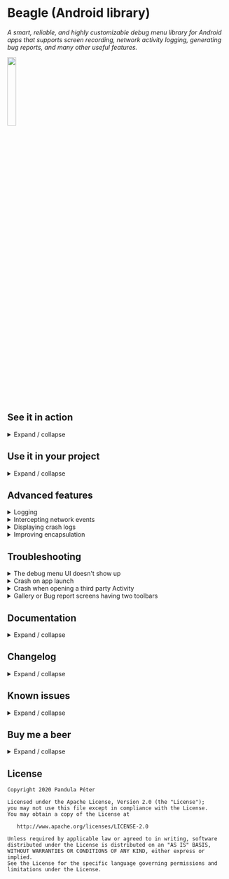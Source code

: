 # Beagle (Android library)
*A smart, reliable, and highly customizable debug menu library for Android apps that supports screen recording, network activity logging, generating bug reports, and many other useful features.*

<img src="metadata/logo.png" width="20%" />

## See it in action
<details>
<summary>Expand / collapse</summary>


Clone this repository, pick a build variant and run the **app** configuration. It should look something like this:

<img src="metadata/screenshot01.png" width="25%" /><img src="metadata/screenshot02.png" width="25%" /><img src="metadata/screenshot03.png" width="25%" /><img src="metadata/screenshot04.png" width="25%" />

This demo application also contains instructions on how to set up Beagle and how to implement the various features that are being showcased. You should definitely consider giving it a try if you're interested in using the library in your projects. If you don't feel like building it for yourself, you can also download it from the Play Store:

[<img src="https://play.google.com/intl/en_us/badges/images/badge_new.png" />](https://play.google.com/store/apps/details?id=com.pandulapeter.beagle)

The tutorials in the app cover everything from this readme, but in more detail. Another way to get an idea of what can be achieved with the library is [this article](https://halcyonmobile.com/blog/mobile-app-development/android-app-development/what-could-a-debug-menu-contain/), which presents various problems that can be solved with Beagle.
</details>

## Use it in your project
<details>
<summary>Expand / collapse</summary>


If the wall of text below is too long for your taste, check out [this gist](https://gist.github.com/pandulapeter/3f9b404d953c6d80ed8a19eb06db4541) that contains all the code you need for a nice configuration. Otherwise, let's do it step by step:

### Step 0: Check the requirements
- Minimum SDK level: 16+
- Target SDK level: 31+
- Language: Kotlin 1.5.21+

### Step 1: Add the Jitpack repository
Make sure that the following is part of your project-level build.gradle file:

```groovy
allprojects {
    repositories {
        …
        maven { url "https://jitpack.io" }
    }
}
```

### Step 2: Pick a UI implementation and configure the dependencies
The actual UI of the debug menu can be displayed in multiple ways, which is specified by the suffix of the dependency.
The following versions exist:
* **ui-activity** - Displays the debug menu as a new screen (not recommended: modals are more useful).
* **ui-bottom-sheet** - Displays the debug menu as a modal bottom sheet (recommended).
* **ui-dialog** - Displays the debug menu as a modal dialog (recommended).
* **ui-drawer** - Displays the debug menu as a side navigation drawer (highly recommended).
* **ui-view** - Displaying the `DebugMenuView` is your responsibility (not recommended: shake to open, `Beagle.show()`, `Beagle.hide()`, the related `VisibilityListener` as well as the inset handling logic won't work out of the box).
* **noop** - No UI, no logic. It has the same public API as all other variants, but it does nothing (this is intended for production builds).

So, for example, if you prefer the Drawer UI, something like the following needs to be added to your app-level build.gradle file (check the widget below the code snippet for the latest version):

```groovy
dependencies {
    …
    def beagleVersion = "2.6.6"
    debugImplementation "com.github.pandulapeter.beagle:ui-drawer:$beagleVersion"
    releaseImplementation "com.github.pandulapeter.beagle:noop:$beagleVersion"
}
```

The latest version is:


[![](https://jitpack.io/v/pandulapeter/beagle.svg)](https://jitpack.io/#pandulapeter/beagle)

**Note**: In case of the drawer UI, if you have overwritten the `Activity`'s `onBackPressed()` method, you might notice that the default back navigation handling does not always work as expected. To fix this, in every `Activity`'s `onBackPressed()` you should check that `Beagle.hide()` returns false before doing any other checks or calling the super implementation.

### Step 3: Initialize the library
Just one line of code, preferably in the `Application`'s `onCreate()` method:

```kotlin
Beagle.initialize(this)
```

Optionally you can add the following parameters to this function:
* The appearance of the menu can be personalized by specifying an [Appearance](https://github.com/pandulapeter/beagle/tree/master/internal-common/src/main/java/com/pandulapeter/beagle/common/configuration/Appearance.kt) instance. For example, here you can specify a custom theme for the debug menu using the `themeResourceId` property, in case the one used by the `Application` / `Activity` is not suitable. Note: It's recommended to extend a `.NoActionBar` Material theme.
* The behavior of the menu can be personalized by specifying a [Behavior](https://github.com/pandulapeter/beagle/tree/master/internal-common/src/main/java/com/pandulapeter/beagle/common/configuration/Behavior.kt) instance. For example, adjusting the shake to open threshold or the strength of the haptic feedback is a frequent use case of this class.

By default you can fetch Beagle by shaking the device.

### Step 4: Finish the setup by adding modules
After this a number of modules should be provided, but this configuration can be changed at any time (from any thread) and the UI will automatically be updated. The simplest way of doing this is by calling:

```kotlin
Beagle.set(module1, module2, …)
```
At this point you should be aware of two options:
* The list of [built-in modules](https://github.com/pandulapeter/beagle/tree/master/internal-common/src/main/java/com/pandulapeter/beagle/modules/). Every file in this package is documented. These modules should cover most use cases and have the advantage of also providing a fake, **noop** implementation which means that no part of their logic is compiled into your release builds.
* The ability to write custom modules. For this a good starting point is looking at the built-in implementations from above, but [this document](https://github.com/pandulapeter/beagle/blob/master/metadata/CUSTOM_MODULES.md) also provides some guidance.

Check out [the showcase app](https://play.google.com/store/apps/details?id=com.pandulapeter.beagle) for some ideas on what is possible with the built-in modules or for an interactive tool that can be used to preview any module configuration and generate the code for it. A more visual guide to some of the possibilities is [this article](https://halcyonmobile.com/blog/mobile-app-development/android-app-development/what-could-a-debug-menu-contain/).

Here is a minimal example that should work for most projects:

<img align="right" width="30%" src="metadata/screenshot05.png">

```kotlin
Beagle.set(
    HeaderModule(
        title = getString(R.string.app_name),
        subtitle = BuildConfig.APPLICATION_ID,
        text = "${BuildConfig.BUILD_TYPE} v${BuildConfig.VERSION_NAME} (${BuildConfig.VERSION_CODE})"
    ),
    AppInfoButtonModule(),
    DeveloperOptionsButtonModule(),
    PaddingModule(),
    TextModule("General", TextModule.Type.SECTION_HEADER),
    KeylineOverlaySwitchModule(),
    AnimationDurationSwitchModule(),
    ScreenCaptureToolboxModule(),
    DividerModule(),
    TextModule("Logs", TextModule.Type.SECTION_HEADER),
    NetworkLogListModule(), // Might require additional setup, see below
    LogListModule(), // Might require additional setup, see below
    LifecycleLogListModule(),
    DividerModule(),
    TextModule("Other", TextModule.Type.SECTION_HEADER),
    DeviceInfoModule(),
    BugReportButtonModule()
)
```

If you ever need to add temporary modules, `Beagle.add()` has an optional `lifecycleOwner` parameter that automatically removes the specified modules once the provided lifecycle is over. Manually calling `Beagle.remove()` with module ID-s is also an option.
</details>

## Advanced features

<details>
### <summary>Logging</summary>


While calling `Beagle.log()` is the simplest way to add items to [LogListModule](https://github.com/pandulapeter/beagle/tree/master/internal-common/src/main/java/com/pandulapeter/beagle/modules/LogListModule.kt), a special workaround is needed to access this functionality from pure Kotlin modules. Another frequent use case is integration with [Timber](https://github.com/JakeWharton/timber).

#### Logging from pure Kotlin modules
To access the same functionality that `Beagle.log()` provides from a pure Kotlin / Java module, first you need to add the following to the module in question:

```groovy
dependencies {
    …
    api "com.github.pandulapeter.beagle:log:$beagleVersion"

    // Alternative for Android modules:
    // debugApi "com.github.pandulapeter.beagle:log:$beagleVersion"
    // releaseApi "com.github.pandulapeter.beagle:log-noop:$beagleVersion"
}
```

These libraries provide the `BeagleLogger` object which needs to be connected to the main library when it is initialized in the `Application` class:

```kotlin
Beagle.initialize(
    …
    behavior = Behavior(
        …
        logBehavior = Behavior.LogBehavior(
            loggers = listOf(BeagleLogger),
            …
        )
    )
)
```

To add log messages, now you can call the following:

```kotlin
BeagleLogger.log(…)
```

The messages list will be merged with the ones logged using the regular `Beagle.log()` function (unless they are filtered by their tags) and can be displayed using a [LogListModule](https://github.com/pandulapeter/beagle/tree/master/internal-common/src/main/java/com/pandulapeter/beagle/modules/LogListModule.kt). You can also use `BeagleLogger.clearLogEntries()` if you cannot access `Beagle.clearLogEntries()`.

#### Logging with Timber
To automatically add events logged with [Timber](https://github.com/JakeWharton/timber) to the debug menu, planting a special tree is the simplest solution:

```kotlin
Timber.plant(
    object : Timber.Tree() {
        override fun log(priority: Int, tag: String?, message: String, t: Throwable?) =
            Beagle.log("[$tag] $message", "Timber", t?.stackTraceToString())
    }
)
```

To create a special LogListModule that only displays these logs, simply set the **label** constructor parameter of the module to "Timber".
</details>

<details>
### <summary>Intercepting network events</summary>


Not bundling the network interceptor with the main library was mainly done to provide a pure Kotlin dependency that does not use the Android SDK, similarly to the logger solution described above. However, another reason was to provide the ability to choose between multiple implementations, in function of the project tech stack. At the moment Beagle can hook into two networking libraries to provide content for [NetworkLogListModule](https://github.com/pandulapeter/beagle/tree/master/internal-common/src/main/java/com/pandulapeter/beagle/modules/NetworkLogListModule.kt), but manually calling `Beagle.logNetworkEvent()` is always an option.

#### OkHttp
Add the following to the module where your networking logic is implemented:

```groovy
dependencies {
    …
    api "com.github.pandulapeter.beagle:log-okhttp:$beagleVersion"
    
    // Alternative for Android modules:
    // debugApi "com.github.pandulapeter.beagle:log-okhttp:$beagleVersion"
    // releaseApi "com.github.pandulapeter.beagle:log-okhttp-noop:$beagleVersion"
}
```

This will introduce the `BeagleOkHttpLogger` object which first needs to be connected to the main library, the moment it gets initialized:

```kotlin
Beagle.initialize(
    …
    behavior = Behavior(
        …
        networkLogBehavior = Behavior.NetworkLogBehavior(
            networkLoggers = listOf(BeagleOkHttpLogger),
            …
        )
    )
)
```

The last step is setting up the `Interceptor` (the awkward casting is there to make sure the noop implementation does nothing while still having the same public API):

```kotlin
val client = OkHttpClient.Builder()
    …
    .apply { (BeagleOkHttpLogger.logger as? Interceptor?)?.let { addInterceptor(it) } }
    .build()
```

#### Ktor (Android engine)
Add the following to the module where your networking logic is implemented:
 
```groovy
dependencies {
    …
    api "com.github.pandulapeter.beagle:log-ktor:$beagleVersion"
    
    // Alternative for Android modules:
    // debugApi "com.github.pandulapeter.beagle:log-ktor:$beagleVersion"
    // releaseApi "com.github.pandulapeter.beagle:log-ktor-noop:$beagleVersion"
}
```

This will introduce the `BeagleKtorLogger` object which first needs to be connected to the main library, the moment it gets initialized:

```kotlin
Beagle.initialize(
    …
    behavior = Behavior(
        …
        networkLogBehavior = Behavior.NetworkLogBehavior(
            networkLoggers = listOf(BeagleKtorLogger),
            …
        )
    )
)
```

The last step is setting up the `Logger` (the awkward casting is there to make sure the noop implementation does nothing while still having the same public API):

```kotlin
val client = HttpClient(engine) {
    …
    (BeagleKtorLogger.logger as? HttpClientFeature<*,*>?)?.let { install(it) }
}
```

</details>

<details>
### <summary>Displaying crash logs</summary>


The library can intercept uncaught exceptions and display their stack trace in a dialog. Users will be able to share the crash report using the bug reporting screen that gets opened automatically. This functionality is achieved through a separate dependency that should be added to the main module (where Beagle is initialized):

```groovy
dependencies {
    …
    debugImplementation "com.github.pandulapeter.beagle:log-crash:$beagleVersion"
    releaseImplementation "com.github.pandulapeter.beagle:log-crash-noop:$beagleVersion"
}
```

After the dependencies are added, the newly introduced `BeagleCrashLogger` object should be connected to the main library:

```kotlin
Beagle.initialize(
    …
    behavior = Behavior(
        …
        bugReportingBehavior = Behavior.BugReportingBehavior(
            crashLoggers = listOf(BeagleCrashLogger),
            …
        )
    )
)
```

Enabling this feature will disable the crash collection of Firebase Crashlytics, as using the two simultaneously has proved to be unreliable.
</details>

<details>
### <summary>Improving encapsulation</summary>


The `noop` implementations of every public artifact are the default ways of not including Beagle-related logic in your production releases. While this should be good enough for most projects, it can be improved by creating a separate wrapper module for the debug menu. This would mean hiding every call to Beagle behind an interface that has an empty implementation in release builds. This approach has its own benefits and drawbacks:

- **Advantages**
    - No Beagle imports outside of the wrapper module
    - Having a single entry-point to all features related to the debug menu
- **Disadvantages**
    - More cumbersome initial setup
    - Losing the ability to use Beagle features in pure Kotlin modules
  
</details>

## Troubleshooting

<details>
<summary>The debug menu UI doesn't show up</summary>


- Make sure that you're not using the `noop` artifact in your current configuration
- Make sure that you call the `initialize()` function in your custom `Application` class, and that class is properly registered in the Manifest
- Make sure that your Activity extends `FragmentActivity` (for example, `AppCompatActivity` is a good choice). Watch out, if you're using the `Empty Compose Activity` template of Android Studio, you have to change the default parent class!
</details>

<details>
<summary>Crash on app launch</summary>


By default Beagle uses the current `Activity`'s theme. However, it requires a Material theme to work, so if you have a crash caused by various theme attributes not being found, override the debug menu's theme with the `themeResourceId` property of the [Appearance](https://github.com/pandulapeter/beagle/tree/master/internal-common/src/main/java/com/pandulapeter/beagle/common/configuration/Appearance.kt) instance provided during initialization with a Material theme.
</details>

<details>
<summary>Crash when opening a third party Activity</summary>


Beagle works by adding a `Fragment` on top of every `Activity`'s layout. Sometimes this is not necessary or not possible. While the library comes with a list of excluded `Activity` package names, you can provide additional filtering if needed, by using the `shouldAddDebugMenu` lambda property of the [Behavior](https://github.com/pandulapeter/beagle/tree/master/internal-common/src/main/java/com/pandulapeter/beagle/common/configuration/Behavior.kt) instance provided during initialization.
</details>

<details>
<summary>Gallery or Bug report screens having two toolbars</summary>


Set a `.NoActionBar` Material theme for the `themeResourceId` property of the [Appearance](https://github.com/pandulapeter/beagle/tree/master/internal-common/src/main/java/com/pandulapeter/beagle/common/configuration/Appearance.kt) instance provided during initialization.
</details>

## Documentation
<details>
<summary>Expand / collapse</summary>


All public functions are documented with KDoc. The [BeagleContract](https://github.com/pandulapeter/beagle/tree/master/internal-common/src/main/java/com/pandulapeter/beagle/common/contracts/BeagleContract.kt) file is a good start for learning about all the built-in capabilities. For information on the [individual modules](https://github.com/pandulapeter/beagle/tree/master/internal-common/src/main/java/com/pandulapeter/beagle/modules), see the relevant class headers.

If you're interested in what's under the hood, [this document](https://github.com/pandulapeter/beagle/blob/master/metadata/DOCUMENTATION.md) can be helpful while navigating the source code.
</details>

## Changelog
<details>
<summary>Expand / collapse</summary>


Check out the [Releases](https://github.com/pandulapeter/beagle/releases) page for the changes in every version.

The library uses [semantic versioning](https://semver.org): **MAJOR.MINOR.PATCH** where **PATCH** changes only contain bug fixes, **MINOR** changes add new features and **MAJOR** changes introduce breaking modifications to the API.
</details>

## Known issues
<details>
<summary>Expand / collapse</summary>


Check out the [Issues](https://github.com/pandulapeter/beagle/issues) page for the list of known problems and for the planned enhancements of the library.

Don't hesitate to open a new issue if you find a bug or if you have any questions / feature requests!
</details>

## Buy me a beer
<details>
<summary>Expand / collapse</summary>


If you found my work useful and are considering a small donation, the About section of the [the showcase app](https://play.google.com/store/apps/details?id=com.pandulapeter.beagle) has an option for you to do so. Thanks in advance!
</details>

## License
```
Copyright 2020 Pandula Péter

Licensed under the Apache License, Version 2.0 (the "License");
you may not use this file except in compliance with the License.
You may obtain a copy of the License at

   http://www.apache.org/licenses/LICENSE-2.0

Unless required by applicable law or agreed to in writing, software
distributed under the License is distributed on an "AS IS" BASIS,
WITHOUT WARRANTIES OR CONDITIONS OF ANY KIND, either express or implied.
See the License for the specific language governing permissions and
limitations under the License.
```